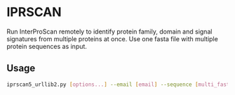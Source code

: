 # IPRSCAN

Run InterProScan remotely to identify protein family, domain and signal signatures from multiple proteins at once.
Use one fasta file with multiple protein sequences as input. 

## Usage 

```bash
iprscan5_urllib2.py [options...] --email [email] --sequence [multi_fasta_sequence_file]
```
